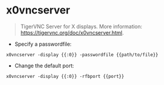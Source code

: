 # x0vncserver

> TigerVNC Server for X displays.
> More information: <https://tigervnc.org/doc/x0vncserver.html>.

- Specify a passwordfile:

`x0vncserver -display {{:0}} -passwordfile {{path/to/file}}`

- Change the default port:

`x0vncserver -display {{:0}} -rfbport {{port}}`

